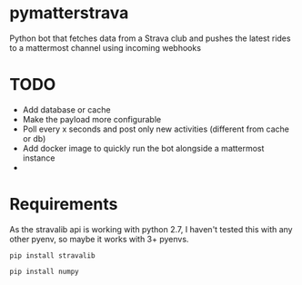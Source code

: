 # pymatterstrava
Python bot that fetches data from a Strava club and pushes the latest rides to a mattermost channel using incoming webhooks

# TODO

* Add database or cache 
* Make the payload more configurable
* Poll every x seconds and post only new activities (different from cache or db)
* Add docker image to quickly run the bot alongside a mattermost instance
* 
# Requirements

As the stravalib api is working with python 2.7, I haven't tested this with any other pyenv, so maybe it works with 3+ pyenvs.

`pip install stravalib`

`pip install numpy`
